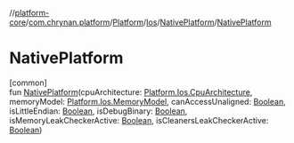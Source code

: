 //[platform-core](../../../../../index.md)/[com.chrynan.platform](../../../index.md)/[Platform](../../index.md)/[Ios](../index.md)/[NativePlatform](index.md)/[NativePlatform](-native-platform.md)

# NativePlatform

[common]\
fun [NativePlatform](-native-platform.md)(cpuArchitecture: [Platform.Ios.CpuArchitecture](../-cpu-architecture/index.md), memoryModel: [Platform.Ios.MemoryModel](../-memory-model/index.md), canAccessUnaligned: [Boolean](https://kotlinlang.org/api/latest/jvm/stdlib/kotlin/-boolean/index.html), isLittleEndian: [Boolean](https://kotlinlang.org/api/latest/jvm/stdlib/kotlin/-boolean/index.html), isDebugBinary: [Boolean](https://kotlinlang.org/api/latest/jvm/stdlib/kotlin/-boolean/index.html), isMemoryLeakCheckerActive: [Boolean](https://kotlinlang.org/api/latest/jvm/stdlib/kotlin/-boolean/index.html), isCleanersLeakCheckerActive: [Boolean](https://kotlinlang.org/api/latest/jvm/stdlib/kotlin/-boolean/index.html))
